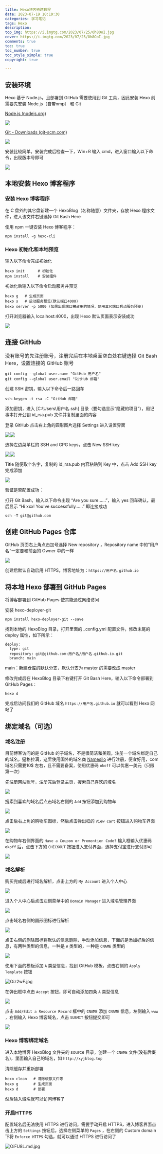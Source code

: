 ```yaml
---
title: Hexo博客搭建教程
date: 2023-07-19 10:19:30
categories: 学习笔记
tags: Hexo
description: 
top_img: https://i.imgtg.com/2023/07/25/Oh8OoI.jpg
cover: https://i.imgtg.com/2023/07/25/Oh8OoI.jpg
comments: true
toc: true
toc_number: true
toc_style_simple: true
copyright: true

---
```


## 安装环境

Hexo 基于 Node.js，且部署到 GitHub 需要使用到 Git 工具，因此安装 Hexo 前需要先安装 Node.js（自带nmp） 和 Git

[Node.js (nodejs.org)](https://nodejs.org/zh-cn)

![](https://i.imgtg.com/2023/07/27/OiWPdS.jpg)

[Git - Downloads (git-scm.com)](https://git-scm.com/downloads)

![](https://i.imgtg.com/2023/07/27/OiWpUK.jpg)

安装比较简单，安装完成后检查一下，Win+R 输入 cmd，进入窗口输入以下命令，出现版本号即可

![](https://i.imgtg.com/2023/07/27/OiWJya.jpg)



## 本地安装 Hexo 博客程序

### 安装 Hexo 博客程序

在 C 盘外的其它盘新建一个 HexoBlog（名称随意）文件夹，存放 Hexo 程序文件，进入该文件右键选择 Git Bash Here

使用 npm 一键安装 Hexo 博客程序：

``` 
npm install -g hexo-cli
```

### Hexo 初始化和本地预览

输入以下命令完成初始化

```
hexo init      # 初始化
npm install    # 安装组件
```

初始化后输入以下命令启动服务并预览

```
hexo g   # 生成页面
hexo s   # 启动服务预览(默认端口4000)
hexo server -p 5000 (如果出现端口被占用的情况，使用其它端口启动服务预览)
```

打开浏览器输入 localhost:4000，出现 Hexo 默认页面表示安装成功

![](https://i.imgtg.com/2023/07/27/OiWfGq.jpg)



## 连接 GitHub

<font size="3" > 没有账号的先注册账号，注册完后在本地桌面空白处右键选择 Git Bash Here，设置连接的 GitHub 账号 </font>

```
git config --global user.name "GitHub 用户名"
git config --global user.email "GitHub 邮箱"
```

创建 SSH 密钥，输入以下命令后一路回车 

```
ssh-keygen -t rsa -C "GitHub 邮箱"
```

添加密钥，进入 [C:\Users\用户名\.ssh] 目录（要勾选显示“隐藏的项目”），用记事本打开公钥 id_rsa.pub 文件并复制里面的内容

登录 GitHub 点击右上角的圆形图片选择 Settings 进入设置界面

![](https://i.imgtg.com/2023/07/27/OibvQv.jpg)![](https://i.imgtg.com/2023/07/27/OibyCq.md.jpg)

选择左边菜单栏的 SSH and GPG keys，点击 New SSH key

![](https://i.imgtg.com/2023/07/27/Oibmic.md.jpg)![](https://i.imgtg.com/2023/07/27/OibZrY.jpg)

Title 随便取个名字，复制的 id_rsa.pub 内容粘贴到 Key 中，点击 Add SSH key 完成添加

![](https://i.imgtg.com/2023/07/27/Oikd7v.jpg)

验证是否配置成功：

打开 Git Bash，输入以下命令出现 “Are you sure……”，输入 yes 回车确认，最后显示 “Hi xxx! You've successfully……” 即连接成功

```
ssh -T git@github.com
```



## 创建 GitHub Pages 仓库

GitHub 页面右上角点击加号选择 New repository ，Repository name 中的”用户名“一定要和前面的 Owner 中的一样

![](https://i.imgtg.com/2023/07/27/OixFPX.md.jpg)

创建后默认自动启用 HTTPS，博客地址为：`https://用户名.github.io`



## 将本地 Hexo 部署到 GitHub Pages

将博客部署到 GitHub Pages 使其能通过网络访问

安装 hexo-deployer-git

```
npm install hexo-deployer-git --save
```

找到本地的 HexoBlog 目录，打开里面的 _config.yml 配置文件，修改末尾的 deploy 属性，如下所示：

```
deploy:
  type: git
  repository: git@github.com:用户名/用户名.github.io.git
  branch: main
```

main：新建仓库的默认分支，默认分支为 master 的需要改成 master

修改完成后在 HexoBlog 目录下右键打开 Git Bash Here，输入以下命令部署到 GitHub Pages：

```
hexo d
```

完成后访问我们的 GitHub 域名 `https://用户名.github.io` 就可以看到 Hexo 网站了



## 绑定域名（可选）

### 域名注册

目前博客访问的是 GitHub 的子域名，不是很简洁和美观，注册一个域名绑定自己的域名，逼格拉满，这里使用国外的域名商 [Namesilo](https://www.namesilo.com/) 进行注册，便宜好用，com 域名只需要10$ 左右，且不需要备案，使用优惠码 `okoff` 可以优惠一美元（只限第一次）

先注册网站账号，注册完后登录主页，搜索自己喜欢的域名

![](https://i.imgtg.com/2023/07/27/OizzQF.jpg)

搜索到喜欢的域名后点击域名右侧的 `Add` 按钮添加到购物车

![](https://i.imgtg.com/2023/07/27/OiziiP.md.jpg)

点击后右上角的购物车图标，然后点击弹出框的 `View cart` 按钮进入购物车界面

![](https://i.imgtg.com/2023/07/27/OizxrD.jpg)

在购物车右侧界面的 `Have a Coupon or Promontion Code?` 输入框输入优惠码 `okoff` 后，点击下方的 `CHECKOUT` 按钮进入支付界面，选择支付宝进行支付即可

![](https://i.imgtg.com/2023/07/27/OizF36.md.jpg)

### 域名解析

购买完成后进行域名解析，点击上方的 `My Account` 进入个人中心

![](https://i.imgtg.com/2023/07/27/OizjSD.jpg)

进入个人中心后点击左侧菜单中的 `Domain Manager` 进入域名管理界面

![](https://i.imgtg.com/2023/07/27/Oiz9AI.jpg)

点击域名右侧的圆形图标进行解析

![](https://i.imgtg.com/2023/07/27/Oiz8n6.jpg)

点击右侧的删除图标将默认的信息删除，手动添加信息，下面的是添加好后的信息，有两种类型的信息，一种是 `A` 类型的，一种是 `CNAME` 类型的

![](https://i.imgtg.com/2023/07/27/OizXDP.jpg)

使用下面的模板添加 `A` 类型信息，找到 GitHub 模板，点击右侧的 `Apply Template` 按钮

![Oiz2wF.jpg](https://i.imgtg.com/2023/07/27/Oiz2wF.jpg)

在弹出框中点击 `Accept` 按钮，即可自动添加四条 `A` 类型信息

![](https://i.imgtg.com/2023/07/27/Oizu8b.jpg)

点击 `Add/Edit a Resource Record` 框中的 `CNAME` 添加 `CNAME` 信息，左侧输入 `www` ，右侧输入 Hexo 博客域名，点击 `SUBMIT` 按钮提交即可

![](https://i.imgtg.com/2023/07/27/Oiz3kl.jpg)



### Hexo 博客绑定域名

进入本地博客 HexoBlog 文件夹的 source 目录，创建一个 `CNAME` 文件(没有后缀名)，里面输入自己的域名，如 `http://xyjblog.top`

清除缓存并重新部署

```
hexo clean   # 清除缓存文件等
hexo g       # 生成页面
hexo d       # 部署
```

然后输入域名就可以访问博客了

### 开启HTTPS

配置域名后无法使用 HTTPS 进行访问，需要手动开启 HTTPS，进入博客界面点击上方的 `Settings` 按钮后，选择左侧菜单的 `Pages` ，在右侧的 Custom domain 下将 `Enforce HTTPS` 勾选，就可以通过 HTTPS 进行访问了

![OiFU8L.md.jpg](https://i.imgtg.com/2023/07/27/OiFU8L.md.jpg)




